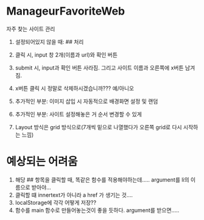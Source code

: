 # ManageurFavoriteWeb
자주 찾는 사이트 관리

1. 설정되어있지 않을 때: ## 처리

2. 클릭 시, input 창 2개(이름과 url)와 확인 버튼
3. submit 시, input과 확인 버튼 사라짐. 그리고 사이트 이름과 오른쪽에 x버튼 남겨짐.   
4. x버튼 클릭 시 정말로 삭제하시겠습니까??? 예/아니오
5. 추가적인 부분: 이미지 삽입 시 자동적으로 배경화면 설정 및 랜덤
6. 추가적인 부분: 사이트 설정해놓은 거 순서 변경할 수 있게
7. Layout 방식은 grid 방식으로(7개씩 밑으로 나열했다가 오른쪽 grid로 다시 시작하는 느낌)




# 예상되는 어려움
1. 해당 ## 항목을 클릭할 때, 똑같은 함수를 적용해야하는데..... argument를 li의 이름으로 받아야...
2. 클릭할 떄 innertext가 아니라 a href 가 생기는 것....
3. localStorage에 각각 어떻게 저장??
4. 함수를 main 함수로 만들어놓는것이 좋을 듯하다. argument를 받으면.....
